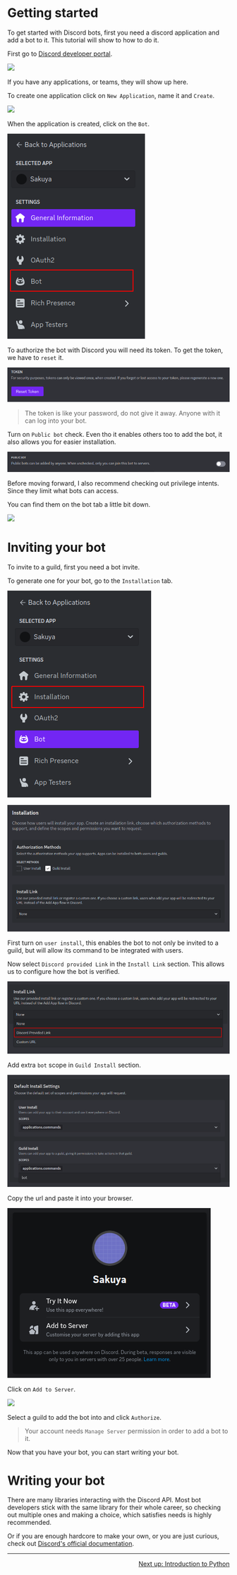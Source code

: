 # Getting started

To get started with Discord bots, first you need a discord application and add a bot to it. This tutorial will show to
how to do it.

First go to [Discord developer portal](https://discord.com/developers/applications).

![](assets/getting_started_0000.png)

If you have any applications, or teams, they will show up here.

To create one application click on `New Application`, name it and `Create`.

![](assets/getting_started_0001.png)

When the application is created, click on the `Bot`.

![](assets/getting_started_0012.png)

To authorize the bot with Discord you will need its token. To get the token, we have to `reset` it.

![](assets/getting_started_0015.png)

> The token is like your password, do not give it away. Anyone with it can log into your bot.

Turn on `Public bot` check. Even tho it enables others too to add the bot, it also allows you for easier installation.

![](assets/getting_started_0021.png)

Before moving forward, I also recommend checking out privilege intents. Since they limit what bots can access.

You can find them on the bot tab a little bit down.

![](assets/getting_started_0007.gif)

# Inviting your bot

To invite to a guild, first you need a bot invite.

To generate one for your bot, go to the `Installation` tab.

![](assets/getting_started_0013.png)

![](assets/getting_started_0017.png)

First turn on `user install`, this enables the bot to not only be invited to a guild, but will allow its command
to be integrated with users.

Now select `Discord provided Link` in the `Install Link` section. This allows us to configure how the bot is verified.

![](assets/getting_started_0019.png)

Add extra `bot` scope in `Guild Install` section.

![](assets/getting_started_0020.png)

Copy the url and paste it into your browser.

![](assets/getting_started_0022.png)

Click on `Add to Server`.

![](assets/getting_started_0011.png)

Select a guild to add the bot into and click `Authorize`.

> Your account needs `Manage Server` permission in order to add a bot to it.

Now that you have your bot, you can start writing your bot.

# Writing your bot

There are many libraries interacting with the Discord API. Most bot developers stick with the same library for their
whole career, so checking out multiple ones and making a choice, which satisfies needs is highly recommended.

Or if you are enough hardcore to make your own, or you are just curious, check out
[Discord's official documentation](https://discord.com/developers/docs/intro).

----

<p align="right">
    <a href="./introduction_to_python.md">Next up: Introduction to Python</a>
</p>
